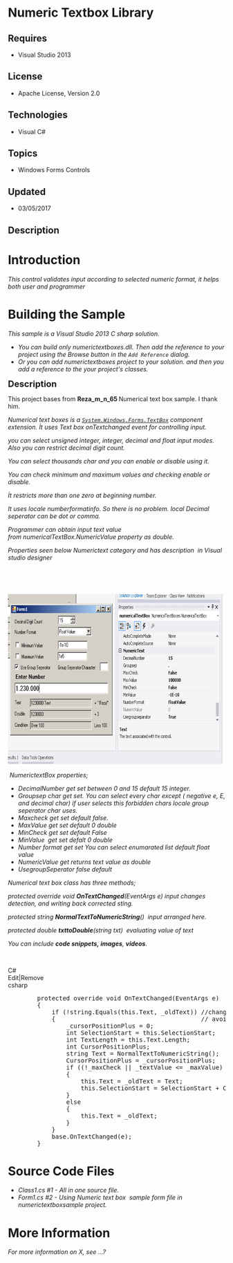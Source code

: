 # Numeric Textbox Library
## Requires
- Visual Studio 2013
## License
- Apache License, Version 2.0
## Technologies
- Visual C#
## Topics
- Windows Forms Controls
## Updated
- 03/05/2017
## Description

<h1>Introduction</h1>
<p><em>This control validates input according to selected numeric format, it helps both user and programmer</em></p>
<h1><span>Building the Sample</span></h1>
<p><em>This sample is a Visual Studio 2013 C sharp solution.</em></p>
<ul>
<li><em>You can build only numerictextboxes.dll. Then <span>add the reference to your project using the Browse button in the&nbsp;</span><code>Add Reference</code><span>&nbsp;dialog.</span></em>
</li><li><em>Or you can add numerictextboxes project to your solution. a<span>nd then you add a reference to the your project's classes.</span></em>
</li></ul>
<p><span style="font-size:20px; font-weight:bold">Description</span></p>
<p>This project bases from&nbsp;<strong>Reza_m_n_65 </strong>Numerical text box sample. I thank him.</p>
<p><em>Numerical text boxes<span>&nbsp;is a&nbsp;</span><code><a class="libraryLink" href="https://msdn.microsoft.com/en-US/library/System.Windows.Forms.TextBox.aspx" target="_blank" title="Auto generated link to System.Windows.Forms.TextBox">System.Windows.Forms.TextBox</a></code><span>&nbsp;component extension. İt uses Text box onTextchanged event for controlling input.</span></em></p>
<p><em><span>you can select unsigned integer, integer, decimal and float input modes. Also you can restrict decimal digit count.</span></em></p>
<p><em><span>You can select thousands char and you can enable or disable using it.</span></em></p>
<p><em><span>You can check minimum and maximum values and checking enable or disable.</span></em></p>
<p><em><span>İt restricts more than one zero at beginning number.</span></em></p>
<p><em><span>It uses locale numberformatinfo. So there is no problem. local Decimal seperator can be dot or comma.</span></em></p>
<p><em><span>Programmer can obtain input text value from&nbsp;numericalTextBox.NumericValue property as double.</span></em></p>
<p><em><span>Properties seen below Numerictext category and has description &nbsp;in Visual studio designer</span></em></p>
<p>&nbsp;</p>
<p><em><span><br>
</span></em></p>
<p><em><span><img id="170647" src="170647-numer.png" alt="" width="739" height="393"><br>
</span></em></p>
<p><em><span>&nbsp;</span></em><em>NumerictextBox properties;</em></p>
<ul>
<li><em>DecimalNumber get set between 0 and 15 default 15 integer.</em> </li><li><em>Groupsep char get set. You can select every char except ( negative e, E, and decimal char) if user selects this forbidden chars locale group seperator char uses.&nbsp;</em>
</li><li><em>Maxcheck get set default false.</em> </li><li><em>MaxValue get set default 0 double&nbsp;</em> </li><li><em>MinCheck get set default False</em> </li><li><em>MinValue &nbsp;get set defalt 0 double</em> </li><li><em>Number format get set You can select enumarated list default float value</em>
</li><li><em>NumericValue get returns text value as double</em> </li><li><em>UsegroupSeperator false default&nbsp;</em> </li></ul>
<p><em>Numerical text box class has three methods;</em></p>
<p><em>protected override void <strong>OnTextChanged</strong>(EventArgs e) input changes detection, and writing back corrected sting.</em></p>
<p><em>protected string <strong>NormalTextToNumericString</strong>() &nbsp;input arranged here.</em></p>
<p><em>protected double <strong>txttoDouble</strong>(string txt) &nbsp;evaluating value of text<br>
</em></p>
<p><em>You can include <em><strong>code snippets,&nbsp;</strong></em><strong>images</strong>,
<strong>videos</strong>. &nbsp;&nbsp;</em></p>
<p>&nbsp;</p>
<div class="scriptcode">
<div class="pluginEditHolder" pluginCommand="mceScriptCode">
<div class="title"><span>C#</span></div>
<div class="pluginLinkHolder"><span class="pluginEditHolderLink">Edit</span>|<span class="pluginRemoveHolderLink">Remove</span></div>
<span class="hidden">csharp</span>

<div class="preview">
<pre class="csharp">&nbsp;&nbsp;&nbsp;&nbsp;&nbsp;&nbsp;&nbsp;&nbsp;<span class="cs__keyword">protected</span>&nbsp;<span class="cs__keyword">override</span>&nbsp;<span class="cs__keyword">void</span>&nbsp;OnTextChanged(EventArgs&nbsp;e)&nbsp;
&nbsp;&nbsp;&nbsp;&nbsp;&nbsp;&nbsp;&nbsp;&nbsp;{&nbsp;
&nbsp;&nbsp;&nbsp;&nbsp;&nbsp;&nbsp;&nbsp;&nbsp;&nbsp;&nbsp;&nbsp;&nbsp;<span class="cs__keyword">if</span>&nbsp;(!<span class="cs__keyword">string</span>.Equals(<span class="cs__keyword">this</span>.Text,&nbsp;_oldText))&nbsp;<span class="cs__com">//change&nbsp;only,&nbsp;if&nbsp;this&nbsp;method&nbsp;not&nbsp;changed&nbsp;this&nbsp;Text</span>&nbsp;
&nbsp;&nbsp;&nbsp;&nbsp;&nbsp;&nbsp;&nbsp;&nbsp;&nbsp;&nbsp;&nbsp;&nbsp;{&nbsp;&nbsp;&nbsp;&nbsp;&nbsp;&nbsp;&nbsp;&nbsp;&nbsp;&nbsp;&nbsp;&nbsp;&nbsp;&nbsp;&nbsp;&nbsp;&nbsp;&nbsp;&nbsp;&nbsp;&nbsp;&nbsp;&nbsp;&nbsp;&nbsp;&nbsp;&nbsp;&nbsp;&nbsp;&nbsp;&nbsp;&nbsp;&nbsp;&nbsp;&nbsp;&nbsp;&nbsp;&nbsp;&nbsp;&nbsp;<span class="cs__com">//&nbsp;avoid&nbsp;twice&nbsp;execution</span>&nbsp;
&nbsp;&nbsp;&nbsp;&nbsp;&nbsp;&nbsp;&nbsp;&nbsp;&nbsp;&nbsp;&nbsp;&nbsp;&nbsp;&nbsp;&nbsp;&nbsp;_cursorPositionPlus&nbsp;=&nbsp;<span class="cs__number">0</span>;&nbsp;
&nbsp;&nbsp;&nbsp;&nbsp;&nbsp;&nbsp;&nbsp;&nbsp;&nbsp;&nbsp;&nbsp;&nbsp;&nbsp;&nbsp;&nbsp;&nbsp;<span class="cs__keyword">int</span>&nbsp;SelectionStart&nbsp;=&nbsp;<span class="cs__keyword">this</span>.SelectionStart;&nbsp;
&nbsp;&nbsp;&nbsp;&nbsp;&nbsp;&nbsp;&nbsp;&nbsp;&nbsp;&nbsp;&nbsp;&nbsp;&nbsp;&nbsp;&nbsp;&nbsp;<span class="cs__keyword">int</span>&nbsp;TextLength&nbsp;=&nbsp;<span class="cs__keyword">this</span>.Text.Length;&nbsp;
&nbsp;&nbsp;&nbsp;&nbsp;&nbsp;&nbsp;&nbsp;&nbsp;&nbsp;&nbsp;&nbsp;&nbsp;&nbsp;&nbsp;&nbsp;&nbsp;<span class="cs__keyword">int</span>&nbsp;CursorPositionPlus;&nbsp;
&nbsp;&nbsp;&nbsp;&nbsp;&nbsp;&nbsp;&nbsp;&nbsp;&nbsp;&nbsp;&nbsp;&nbsp;&nbsp;&nbsp;&nbsp;&nbsp;<span class="cs__keyword">string</span>&nbsp;Text&nbsp;=&nbsp;NormalTextToNumericString();&nbsp;
&nbsp;&nbsp;&nbsp;&nbsp;&nbsp;&nbsp;&nbsp;&nbsp;&nbsp;&nbsp;&nbsp;&nbsp;&nbsp;&nbsp;&nbsp;&nbsp;CursorPositionPlus&nbsp;=&nbsp;_cursorPositionPlus;&nbsp;
&nbsp;&nbsp;&nbsp;&nbsp;&nbsp;&nbsp;&nbsp;&nbsp;&nbsp;&nbsp;&nbsp;&nbsp;&nbsp;&nbsp;&nbsp;&nbsp;<span class="cs__keyword">if</span>&nbsp;((!_maxCheck&nbsp;||&nbsp;_textValue&nbsp;&lt;=&nbsp;_maxValue)&nbsp;&amp;&amp;&nbsp;(!_minCheck&nbsp;||&nbsp;_textValue&nbsp;&gt;=&nbsp;_minValue))&nbsp;
&nbsp;&nbsp;&nbsp;&nbsp;&nbsp;&nbsp;&nbsp;&nbsp;&nbsp;&nbsp;&nbsp;&nbsp;&nbsp;&nbsp;&nbsp;&nbsp;{&nbsp;
&nbsp;&nbsp;&nbsp;&nbsp;&nbsp;&nbsp;&nbsp;&nbsp;&nbsp;&nbsp;&nbsp;&nbsp;&nbsp;&nbsp;&nbsp;&nbsp;&nbsp;&nbsp;&nbsp;&nbsp;<span class="cs__keyword">this</span>.Text&nbsp;=&nbsp;_oldText&nbsp;=&nbsp;Text;&nbsp;
&nbsp;&nbsp;&nbsp;&nbsp;&nbsp;&nbsp;&nbsp;&nbsp;&nbsp;&nbsp;&nbsp;&nbsp;&nbsp;&nbsp;&nbsp;&nbsp;&nbsp;&nbsp;&nbsp;&nbsp;<span class="cs__keyword">this</span>.SelectionStart&nbsp;=&nbsp;SelectionStart&nbsp;&#43;&nbsp;CursorPositionPlus;&nbsp;
&nbsp;&nbsp;&nbsp;&nbsp;&nbsp;&nbsp;&nbsp;&nbsp;&nbsp;&nbsp;&nbsp;&nbsp;&nbsp;&nbsp;&nbsp;&nbsp;}&nbsp;
&nbsp;&nbsp;&nbsp;&nbsp;&nbsp;&nbsp;&nbsp;&nbsp;&nbsp;&nbsp;&nbsp;&nbsp;&nbsp;&nbsp;&nbsp;&nbsp;<span class="cs__keyword">else</span>&nbsp;
&nbsp;&nbsp;&nbsp;&nbsp;&nbsp;&nbsp;&nbsp;&nbsp;&nbsp;&nbsp;&nbsp;&nbsp;&nbsp;&nbsp;&nbsp;&nbsp;{&nbsp;
&nbsp;&nbsp;&nbsp;&nbsp;&nbsp;&nbsp;&nbsp;&nbsp;&nbsp;&nbsp;&nbsp;&nbsp;&nbsp;&nbsp;&nbsp;&nbsp;&nbsp;&nbsp;&nbsp;&nbsp;<span class="cs__keyword">this</span>.Text&nbsp;=&nbsp;_oldText;&nbsp;
&nbsp;&nbsp;&nbsp;&nbsp;&nbsp;&nbsp;&nbsp;&nbsp;&nbsp;&nbsp;&nbsp;&nbsp;&nbsp;&nbsp;&nbsp;&nbsp;}&nbsp;
&nbsp;&nbsp;&nbsp;&nbsp;&nbsp;&nbsp;&nbsp;&nbsp;&nbsp;&nbsp;&nbsp;&nbsp;}&nbsp;
&nbsp;&nbsp;&nbsp;&nbsp;&nbsp;&nbsp;&nbsp;&nbsp;&nbsp;&nbsp;&nbsp;&nbsp;<span class="cs__keyword">base</span>.OnTextChanged(e);&nbsp;
&nbsp;&nbsp;&nbsp;&nbsp;&nbsp;&nbsp;&nbsp;&nbsp;}</pre>
</div>
</div>
</div>
<h1><span>Source Code Files</span></h1>
<ul>
<li><em>Class1.cs #1 - All in one source file.</em> </li><li><em><em>Form1.cs #2 - Using Numeric text box &nbsp;sample form file in numerictextboxsample project.</em></em>
</li></ul>
<h1>More Information</h1>
<p><em>For more information on X, see ...?</em></p>
